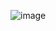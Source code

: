 ![image](https://github.com/Nirbhay-Gandhi/React.js-Concepts-Implementation/assets/98534533/b3bc532f-3013-4302-a29c-5733e222f9b5)
